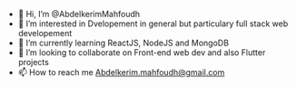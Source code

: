 - 👋 Hi, I’m @AbdelkerimMahfoudh
- 👀 I’m interested in Dvelopement in general but particulary full stack web developement
- 🌱 I’m currently learning ReactJS, NodeJS and MongoDB 
- 💞️ I’m looking to collaborate on Front-end web dev and also Flutter projects
- 📫 How to reach me Abdelkerim.mahfoudh@gmail.com

<!---
AbdelkerimMahfoudh/AbdelkerimMahfoudh is a ✨ special ✨ repository because its `README.md` (this file) appears on your GitHub profile.
You can click the Preview link to take a look at your changes.
--->
